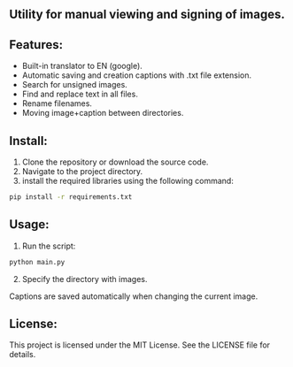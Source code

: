 ## Utility for manual viewing and signing of images.


## Features:
- Built-in translator to EN (google).
- Automatic saving and creation captions with .txt file extension.
- Search for unsigned images.
- Find and replace text in all files.
- Rename filenames.
- Moving image+caption between directories.

## Install:
1. Clone the repository or download the source code.
2. Navigate to the project directory.
3. install the required libraries using the following command:
  ```bash
  pip install -r requirements.txt
  ```

## Usage:
1. Run the script:
  ```bash
  python main.py
  ```
2. Specify the directory with images.

Captions are saved automatically when changing the current image.

## License:
This project is licensed under the MIT License. See the LICENSE file for details.
